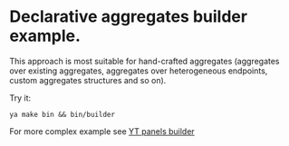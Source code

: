# Declarative aggregates builder example.

This approach is most suitable for hand-crafted aggregates (aggregates over
existing aggregates, aggregates over heterogeneous endpoints, custom aggregates
structures and so on).

Try it:

    ya make bin && bin/builder

For more complex example see
[YT panels builder](../../../rtc/juggler/reconf/builders/projects/yt/panels/__init__.py)

